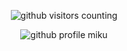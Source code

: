 <p align="center">
  <img src="https://visitor-badge.glitch.me/badge?page_id=yuenwinwin.yuenwinyun" alt="github visitors counting" />
</p>
<p align="center">
  <img src="https://user-images.githubusercontent.com/47189601/112480521-166e7e80-8db1-11eb-9fac-373f50f02849.gif" alt="github profile miku" />
</p>
